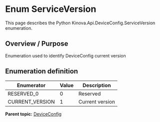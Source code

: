 # Enum ServiceVersion

This page describes the Python Kinova.Api.DeviceConfig.ServiceVersion enumeration.

## Overview / Purpose

Enumeration used to identify DeviceConfig current version

## Enumeration definition

|Enumerator|Value|Description|
|----------|-----|-----------|
|RESERVED\_0|0|Reserved|
|CURRENT\_VERSION|1|Current version|

**Parent topic:** [DeviceConfig](../references/summary_DeviceConfig.md)

